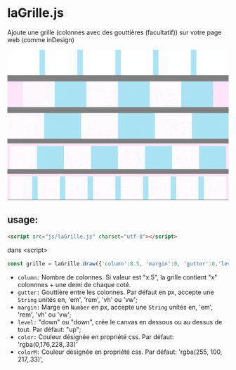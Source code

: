 # laGrille.js
Ajoute une grille (colonnes avec des gouttières (facultatif)) sur votre page web (comme inDesign)

![écran](laGrille_dmo.png)

## usage:

```html
<script src="js/laGrille.js" charset="utf-8"></script>
```

dans \<script>
```js
const grille = laGrille.draw({'column':8.5, 'margin':0, 'gutter':0,'level':"down"});
```

- `column:` Nombre de colonnes. Si valeur est "x.5", la grille contient "x" colonnnes + une demi de chaque coté.
- `gutter:` Gouttière entre les colonnes. Par défaut en px, accepte une `String` unités en, 'em', 'rem', 'vh' ou 'vw';
- `margin:` Marge en `Number` en px, accepte une `String` unités en, 'em', 'rem', 'vh' ou 'vw';
- `level:` "down" ou "down", crée le canvas en dessous ou au dessus de tout. Par défaut: "up";
- `color:` Couleur désignée en propriété css. Par défaut: 'rgba(0,176,228,.33)' 
- `colorM:` Couleur désignée en propriété css. Par défaut: 'rgba(255, 100, 217,.33)',
